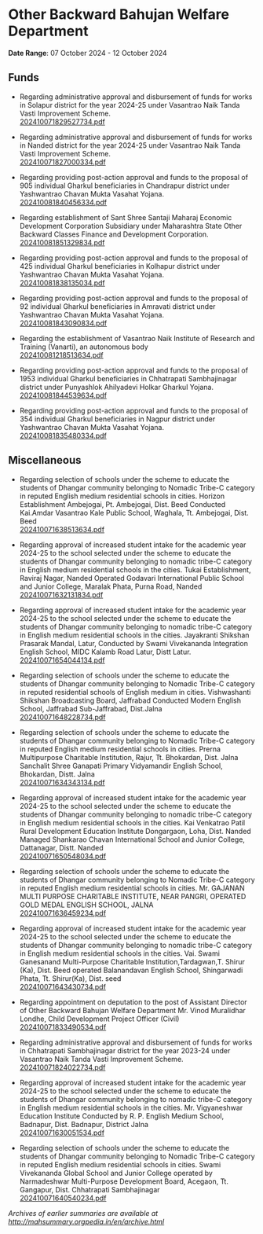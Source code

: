 # Other Backward Bahujan Welfare Department

**Date Range**: 07 October 2024 - 12 October 2024


## Funds
- Regarding administrative approval and disbursement of funds for works in Solapur district for the year 2024-25 under Vasantrao Naik Tanda Vasti Improvement Scheme.\
  [202410071829527734.pdf](https://gr.maharashtra.gov.in/Site/Upload/Government%20Resolutions/English/202410071829527734.pdf)

- Regarding administrative approval and disbursement of funds for works in Nanded district for the year 2024-25 under Vasantrao Naik Tanda Vasti Improvement Scheme.\
  [202410071827000334.pdf](https://gr.maharashtra.gov.in/Site/Upload/Government%20Resolutions/English/202410071827000334.pdf)

- Regarding providing post-action approval and funds to the proposal of 905 individual Gharkul beneficiaries in Chandrapur district under Yashwantrao Chavan Mukta Vasahat Yojana.\
  [202410081840456334.pdf](https://gr.maharashtra.gov.in/Site/Upload/Government%20Resolutions/English/202410081840456334.pdf)

- Regarding establishment of Sant Shree Santaji Maharaj Economic Development Corporation Subsidiary under Maharashtra State Other Backward Classes Finance and Development Corporation.\
  [202410081851329834.pdf](https://gr.maharashtra.gov.in/Site/Upload/Government%20Resolutions/English/202410081851329834.pdf)

- Regarding providing post-action approval and funds to the proposal of 425 individual Gharkul beneficiaries in Kolhapur district under Yashwantrao Chavan Mukta Vasahat Yojana.\
  [202410081838135034.pdf](https://gr.maharashtra.gov.in/Site/Upload/Government%20Resolutions/English/202410081838135034.pdf)

- Regarding providing post-action approval and funds to the proposal of 92 individual Gharkul beneficiaries in Amravati district under Yashwantrao Chavan Mukta Vasahat Yojana.\
  [202410081843090834.pdf](https://gr.maharashtra.gov.in/Site/Upload/Government%20Resolutions/English/202410081843090834.pdf)

- Regarding the establishment of Vasantrao Naik Institute of Research and Training (Vanarti), an autonomous body\
  [202410081218513634.pdf](https://gr.maharashtra.gov.in/Site/Upload/Government%20Resolutions/English/202410081218513634.pdf)

- Regarding providing post-action approval and funds to the proposal of 1953 individual Gharkul beneficiaries in Chhatrapati Sambhajinagar district under Punyashlok Ahilyadevi Holkar Gharkul Yojana.\
  [202410081844539634.pdf](https://gr.maharashtra.gov.in/Site/Upload/Government%20Resolutions/English/202410081844539634.pdf)

- Regarding providing post-action approval and funds to the proposal of 354 individual Gharkul beneficiaries in Nagpur district under Yashwantrao Chavan Mukta Vasahat Yojana.\
  [202410081835480334.pdf](https://gr.maharashtra.gov.in/Site/Upload/Government%20Resolutions/English/202410081835480334.pdf)

## Miscellaneous
- Regarding selection of schools under the scheme to educate the students of Dhangar community belonging to Nomadic Tribe-C category in reputed English medium residential schools in cities. Horizon Establishment Ambejogai, Pt. Ambejogai, Dist. Beed Conducted Kai.Amdar Vasantrao Kale Public School, Waghala, Tt. Ambejogai, Dist. Beed\
  [202410071638513634.pdf](https://gr.maharashtra.gov.in/Site/Upload/Government%20Resolutions/English/202410071638513634.pdf)

- Regarding approval of increased student intake for the academic year 2024-25 to the school selected under the scheme to educate the students of Dhangar community belonging to nomadic tribe-C category in English medium residential schools in the cities. Tukai Establishment, Raviraj Nagar, Nanded Operated Godavari International Public School and Junior College, Maralak Phata, Purna Road, Nanded\
  [202410071632131834.pdf](https://gr.maharashtra.gov.in/Site/Upload/Government%20Resolutions/English/202410071632131834.pdf)

- Regarding approval of increased student intake for the academic year 2024-25 to the school selected under the scheme to educate the students of Dhangar community belonging to nomadic tribe-C category in English medium residential schools in the cities. Jayakranti Shikshan Prasarak Mandal, Latur, Conducted by Swami Vivekananda Integration English School, MIDC Kalamb Road Latur, Distt Latur.\
  [202410071654044134.pdf](https://gr.maharashtra.gov.in/Site/Upload/Government%20Resolutions/English/202410071654044134.pdf)

- Regarding selection of schools under the scheme to educate the students of Dhangar community belonging to Nomadic Tribe-C category in reputed residential schools of English medium in cities. Vishwashanti Shikshan Broadcasting Board, Jaffrabad Conducted Modern English School, Jaffrabad Sub-Jaffrabad, Dist.Jalna\
  [202410071648228734.pdf](https://gr.maharashtra.gov.in/Site/Upload/Government%20Resolutions/English/202410071648228734.pdf)

- Regarding selection of schools under the scheme to educate the students of Dhangar community belonging to Nomadic Tribe-C category in reputed English medium residential schools in cities. Prerna Multipurpose Charitable Institution, Rajur, Tt. Bhokardan, Dist. Jalna Sanchalit Shree Ganapati Primary Vidyamandir English School, Bhokardan, Distt. Jalna\
  [202410071634343134.pdf](https://gr.maharashtra.gov.in/Site/Upload/Government%20Resolutions/English/202410071634343134.pdf)

- Regarding approval of increased student intake for the academic year 2024-25 to the school selected under the scheme to educate the students of Dhangar community belonging to nomadic tribe-C category in English medium residential schools in the cities. Kai Venkatrao Patil Rural Development Education Institute Dongargaon, Loha, Dist. Nanded Managed Shankarao Chavan International School and Junior College, Dattanagar, Distt. Nanded\
  [202410071650548034.pdf](https://gr.maharashtra.gov.in/Site/Upload/Government%20Resolutions/English/202410071650548034.pdf)

- Regarding selection of schools under the scheme to educate the students of Dhangar community belonging to Nomadic Tribe-C category in reputed English medium residential schools in cities. Mr. GAJANAN MULTI PURPOSE CHARITABLE INSTITUTE, NEAR PANGRI, OPERATED GOLD MEDAL ENGLISH SCHOOL, JALNA\
  [202410071636459234.pdf](https://gr.maharashtra.gov.in/Site/Upload/Government%20Resolutions/English/202410071636459234.pdf)

- Regarding approval of increased student intake for the academic year 2024-25 to the school selected under the scheme to educate the students of Dhangar community belonging to nomadic tribe-C category in English medium residential schools in the cities. Vai. Swami Ganesanand Multi-Purpose Charitable Institution,Tardagwan,T. Shirur (Ka), Dist. Beed operated Balanandavan English School, Shingarwadi Phata, Tt. Shirur(Ka), Dist. seed\
  [202410071643430734.pdf](https://gr.maharashtra.gov.in/Site/Upload/Government%20Resolutions/English/202410071643430734.pdf)

- Regarding appointment on deputation to the post of Assistant Director of Other Backward Bahujan Welfare Department Mr. Vinod Muralidhar Londhe, Child Development Project Officer (Civil)\
  [202410071833490534.pdf](https://gr.maharashtra.gov.in/Site/Upload/Government%20Resolutions/English/202410071833490534.pdf)

- Regarding administrative approval and disbursement of funds for works in Chhatrapati Sambhajinagar district for the year 2023-24 under Vasantrao Naik Tanda Vasti Improvement Scheme.\
  [202410071824022734.pdf](https://gr.maharashtra.gov.in/Site/Upload/Government%20Resolutions/English/202410071824022734.pdf)

- Regarding approval of increased student intake for the academic year 2024-25 to the school selected under the scheme to educate the students of Dhangar community belonging to nomadic tribe-C category in English medium residential schools in the cities. Mr. Vigyaneshwar Education Institute Conducted by R. P. English Medium School, Badnapur, Dist. Badnapur, District Jalna\
  [202410071630051534.pdf](https://gr.maharashtra.gov.in/Site/Upload/Government%20Resolutions/English/202410071630051534.pdf)

- Regarding selection of schools under the scheme to educate the students of Dhangar community belonging to Nomadic Tribe-C category in reputed English medium residential schools in cities. Swami Vivekananda Global School and Junior College operated by Narmadeshwar Multi-Purpose Development Board, Acegaon, Tt. Gangapur, Dist. Chhatrapati Sambhajinagar\
  [202410071640540234.pdf](https://gr.maharashtra.gov.in/Site/Upload/Government%20Resolutions/English/202410071640540234.pdf)


*Archives of earlier summaries are available at http://mahsummary.orgpedia.in/en/archive.html*